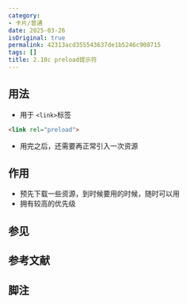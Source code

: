 ```yaml
---
category:
- 卡片/普通
date: 2025-03-26
isOriginal: true
permalink: 42313acd355543637de1b5246c908715
tags: []
title: 2.10c preload提示符
---
```

## 用法
- 用于 `<link>`标签
```html
<link rel="preload">
```
- 用完之后，还需要再正常引入一次资源
## 作用
- 预先下载一些资源，到时候要用的时候，随时可以用
- 拥有较高的优先级

## 参见
## 参考文献
## 脚注


